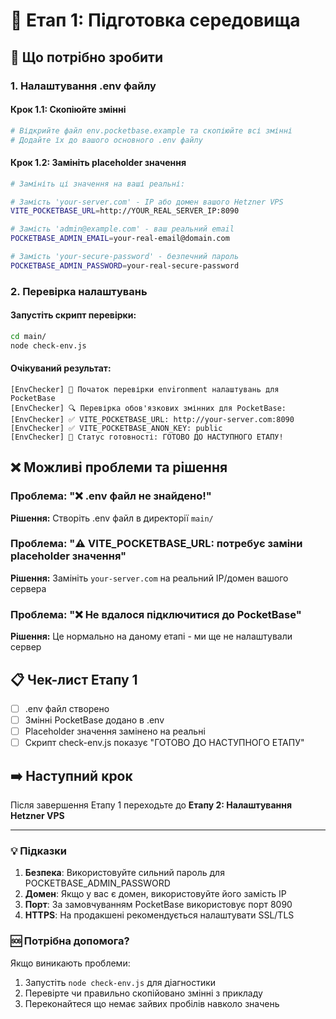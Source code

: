 # 🔧 Етап 1: Підготовка середовища

## 📝 Що потрібно зробити

### 1. Налаштування .env файлу

#### Крок 1.1: Скопіюйте змінні
```bash
# Відкрийте файл env.pocketbase.example та скопіюйте всі змінні
# Додайте їх до вашого основного .env файлу
```

#### Крок 1.2: Замініть placeholder значення
```bash
# Замініть ці значення на ваші реальні:

# Замість 'your-server.com' - IP або домен вашого Hetzner VPS
VITE_POCKETBASE_URL=http://YOUR_REAL_SERVER_IP:8090

# Замість 'admin@example.com' - ваш реальний email
POCKETBASE_ADMIN_EMAIL=your-real-email@domain.com

# Замість 'your-secure-password' - безпечний пароль
POCKETBASE_ADMIN_PASSWORD=your-real-secure-password
```

### 2. Перевірка налаштувань

#### Запустіть скрипт перевірки:
```bash
cd main/
node check-env.js
```

#### Очікуваний результат:
```
[EnvChecker] 🚀 Початок перевірки environment налаштувань для PocketBase
[EnvChecker] 🔍 Перевірка обов'язкових змінних для PocketBase:
[EnvChecker] ✅ VITE_POCKETBASE_URL: http://your-server.com:8090
[EnvChecker] ✅ VITE_POCKETBASE_ANON_KEY: public
[EnvChecker] 🎯 Статус готовності: ГОТОВО ДО НАСТУПНОГО ЕТАПУ!
```

## ❌ Можливі проблеми та рішення

### Проблема: "❌ .env файл не знайдено!"
**Рішення:** Створіть .env файл в директорії `main/`

### Проблема: "⚠️ VITE_POCKETBASE_URL: потребує заміни placeholder значення"
**Рішення:** Замініть `your-server.com` на реальний IP/домен вашого сервера

### Проблема: "❌ Не вдалося підключитися до PocketBase"
**Рішення:** Це нормально на даному етапі - ми ще не налаштували сервер

## 📋 Чек-лист Етапу 1

- [ ] .env файл створено
- [ ] Змінні PocketBase додано в .env
- [ ] Placeholder значення замінено на реальні
- [ ] Скрипт check-env.js показує "ГОТОВО ДО НАСТУПНОГО ЕТАПУ"

## ➡️ Наступний крок

Після завершення Етапу 1 переходьте до **Етапу 2: Налаштування Hetzner VPS**

---

### 💡 Підказки

1. **Безпека**: Використовуйте сильний пароль для POCKETBASE_ADMIN_PASSWORD
2. **Домен**: Якщо у вас є домен, використовуйте його замість IP
3. **Порт**: За замовчуванням PocketBase використовує порт 8090
4. **HTTPS**: На продакшені рекомендується налаштувати SSL/TLS

### 🆘 Потрібна допомога?

Якщо виникають проблеми:
1. Запустіть `node check-env.js` для діагностики
2. Перевірте чи правильно скопійовано змінні з прикладу
3. Переконайтеся що немає зайвих пробілів навколо значень


